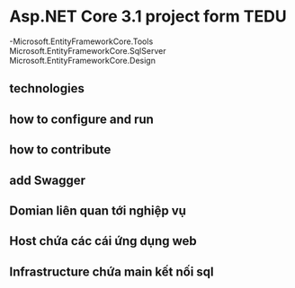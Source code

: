 ﻿# Asp.NET Core 3.1 project form TEDU
-Microsoft.EntityFrameworkCore.Tools
Microsoft.EntityFrameworkCore.SqlServer
Microsoft.EntityFrameworkCore.Design
## technologies
## how to configure  and run
## how to contribute

## add Swagger

## Domian liên quan tới nghiệp vụ
## Host chứa các cái ứng dụng web
## Infrastructure  chứa main kết nối sql